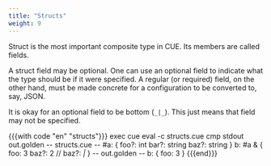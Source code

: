 ```yaml
---
title: "Structs"
weight: 9
---
```


Struct is the most important composite type in CUE.
Its members are called fields.

A struct field may be optional.
One can use an optional field to indicate what the type should be if it were
specified.
A regular (or required) field, on the other hand, must be made concrete
for a configuration to be converted to, say, JSON.

It is okay for an optional field to be bottom (`_|_`).
This just means that field may not be specified.

{{{with code "en" "structs"}}}
exec cue eval -c structs.cue
cmp stdout out.golden
-- structs.cue --
#a: {
	foo?: int
	bar?: string
	baz?: string
}
b: #a & {
	foo:  3
	baz?: 2 // baz?: _|_
}
-- out.golden --
b: {
    foo: 3
}
{{{end}}}
